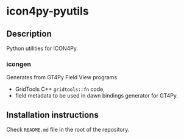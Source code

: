 # icon4py-pyutils

## Description

Python utilities for ICON4Py.

### icongen

Generates from GT4Py Field View programs

- GridTools C++ `gridtools::fn` code,
- field metadata to be used in dawn bindings generator for GT4Py.

## Installation instructions

Check `README.md` file in the root of the repository.
